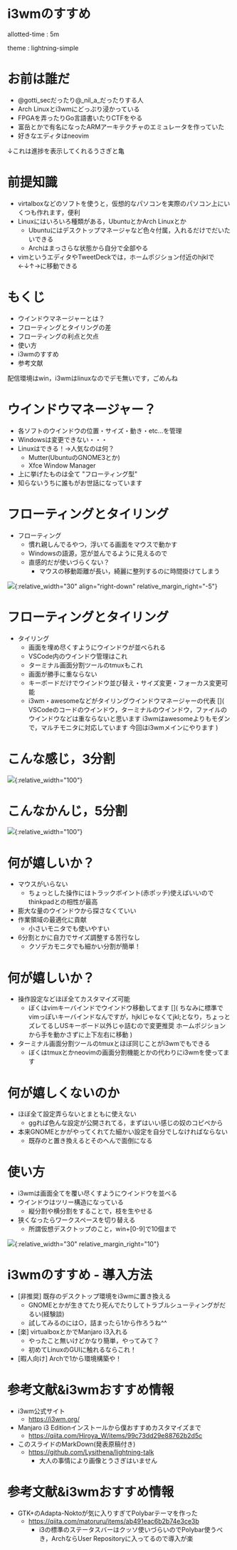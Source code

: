 # i3wmのすすめ
allotted-time
: 5m

theme
: lightning-simple


# お前は誰だ
* @gotti_secだったり@_nil_a_だったりする人
* Arch Linuxとi3wmにどっぷり浸かっている
* FPGAを弄ったりGo言語書いたりCTFをやる
* 富岳とかで有名になったARMアーキテクチャのエミュレータを作っていた
* 好きなエディタはneovim

↓これは進捗を表示してくれるうさぎと亀

# 前提知識
* virtalboxなどのソフトを使うと，仮想的なパソコンを実際のパソコン上にいくつも作れます，便利
* Linuxにはいろいろ種類がある，UbuntuとかArch Linuxとか
  * Ubuntuにはデスクトップマネージャなど色々付属，入れるだけでだいたいできる
  * Archはまっさらな状態から自分で全部やる
* vimというエディタやTweetDeckでは，ホームポジション付近のhjklで←↓↑→に移動できる

# もくじ

* ウインドウマネージャーとは？
* フローティングとタイリングの差
* フローティングの利点と欠点
* 使い方
* i3wmのすすめ
* 参考文献

配信環境はwin，i3wmはlinuxなのでデモ無いです，ごめんね

# ウインドウマネージャー？
* 各ソフトのウインドウの位置・サイズ・動き・etc...を管理
* Windowsは変更できない・・・
* Linuxはできる！→人気なのは何？
  * Mutter(UbuntuのGNOME3とか)
  * Xfce Window Manager
* 上に挙げたものは全て "フローティング型"
* 知らないうちに誰もがお世話になっています

# フローティングとタイリング
* フローティング
  * 慣れ親しんでるやつ，浮いてる画面をマウスで動かす
  * Windowsの語源，窓が並んでるように見えるので
  * 直感的だが使いづらくない？
    * マウスの移動距離が長い，綺麗に整列するのに時間掛けてしまう

![](img/float.png){:relative_width="30" align="right-down" relative_margin_right="-5"}

# フローティングとタイリング
* タイリング
  * 画面を埋め尽くすようにウインドウが並べられる
  * VSCode内のウインドウ管理はこれ
  * ターミナル画面分割ツールのtmuxもこれ
  * 画面が勝手に重ならない
  * キーボードだけでウインドウ並び替え・サイズ変更・フォーカス変更可能
  * i3wm・awesomeなどがタイリングウインドウマネージャーの代表
  [](
    VSCodeのコードのウインドウ，ターミナルのウインドウ，ファイルのウインドウなどは重ならないと思います
    i3wmはawesomeよりもモダンで，マルチモニタに対応しています
    今回はi3wmメインにやります
  )

# こんな感じ，3分割
![](img/tiling2.png){:relative_width="100"}

# こんなかんじ，5分割
![](img/tiling.png){:relative_width="100"}

[](
  隙間なくウインドウで埋め尽くされてるのが分かると思います
)

# 何が嬉しいか？
* マウスがいらない
  * ちょっとした操作にはトラックポイント(赤ポッチ)使えばいいのでthinkpadとの相性が最高
* 膨大な量のウインドウから探さなくていい
* 作業領域の最適化に貢献
  * 小さいモニタでも使いやすい
[]( 仮想デスクトップにシュッと移動できる)
* 6分割とかに自力でサイズ調整する苦行なし
  * クソデカモニタでも細かい分割が簡単！

# 何が嬉しいか？
* 操作設定などほぼ全てカスタマイズ可能
  * ぼくはvimキーバインドでウインドウ移動してます
  [](
  ちなみに標準でvimっぽいキーバインドなんですが，hjklじゃなくてjkl;となり，ちょっとズレてるしUSキーボード以外じゃ詰むので変更推奨
  ホームポジションから手を動かさずに上下左右に移動
  )
* ターミナル画面分割ツールのtmuxとほぼ同じことがi3wmでもできる
  * ぼくはtmuxとかneovimの画面分割機能とかの代わりにi3wmを使ってます

# 何が嬉しくないのか
* ほぼ全て設定弄らないとまともに使えない
  * ggれば色んな設定が公開されてる，まずはいい感じの奴のコピペから
* 本来GNOMEとかがやってくれてた細かい設定を自分でしなければならない
    * 既存のと置き換えるとそのへんで面倒になる
  [](本来は最初から入ったGNOMEなど)
  [](例えばバックライトの明るさ調整ツールやbluetoothユーティリティーの立ち上げなど)

# 使い方
* i3wmは画面全てを覆い尽くすようにウインドウを並べる
* ウインドウはツリー構造になっている
  * 縦分割や横分割をすることで，枝を生やせる
* 狭くなったらワークスペースを切り替える
  * 所謂仮想デスクトップのこと，win+\[0-9\]で10個まで
[](分割し過ぎで狭くなったら)

![](img/tree.png){:relative_width="30" relative_margin_right="10"}

# i3wmのすすめ - 導入方法
* [非推奨] 既存のデスクトップ環境をi3wmに置き換える
  * GNOMEとかが生きてたり死んでたりしてトラブルシューティングがだるい(経験談)
  * 試してみるのには○，詰まったら1から作ろうね^^
* [楽] virtualboxとかでManjaro i3入れる
  * やったこと無いけどかなり簡単，やってみて？
  * 初めてLinuxのGUIに触れるならこれ！
* [暇人向け] Archで1から環境構築や！

# 参考文献&i3wmおすすめ情報
* i3wm公式サイト
  * https://i3wm.org/
* Manjaro i3 Editionインストールから僕おすすめカスタマイズまで
  * https://qiita.com/Hiroya_W/items/99c73dd29e88762b2d5c
* このスライドのMarkDown(発表原稿付き)
  * https://github.com/Lysithena/lightning-talk
    * 大人の事情により画像とうさぎはいません

# 参考文献&i3wmおすすめ情報
* GTK+のAdapta-Noktoが気に入りすぎてPolybarテーマを作った
  * https://qiita.com/matoruru/items/ab491eac6b2b74e3ce3b
    * i3の標準のステータスバーはクッソ使いづらいのでPolybar使うべき，ArchならUser Repositoryに入ってるので導入が楽
    [](Archじゃなければgithubから落として)
